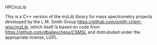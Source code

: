 HPCmzLib

This is a C++ version of the mzLib library for mass spectrometry projects developed by the L.M. Smith Group https://github.com/smith-chem-wisc/mzLib,
which itself is based on code from https://github.com/dbaileychess/CSMSL and distrubuted under the appropriate license, LGPL.

